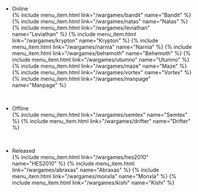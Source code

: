 <div id="sidemenu">
    <ul>
        <li><sh>Online</sh></li>
{% include menu_item.html link="/wargames/bandit" name="Bandit" %}
{% include menu_item.html link="/wargames/natas" name="Natas" %}
{% include menu_item.html link="/wargames/leviathan" name="Leviathan" %}
{% include menu_item.html link="/wargames/krypton" name="Krypton" %}
{% include menu_item.html link="/wargames/narnia" name="Narnia" %}
{% include menu_item.html link="/wargames/behemoth" name="Behemoth" %}
{% include menu_item.html link="/wargames/utumno" name="Utumno" %}
{% include menu_item.html link="/wargames/maze" name="Maze" %}
{% include menu_item.html link="/wargames/vortex" name="Vortex" %}
{% include menu_item.html link="/wargames/manpage" name="Manpage" %}
	</ul>
	<br />
	<ul>
	<li><sh>Offline</sh></li>
{% include menu_item.html link="/wargames/semtex" name="Semtex" %}
{% include menu_item.html link="/wargames/drifter" name="Drifter" %}
	</ul>
	<br>
	<ul>
	<li><sh>Released</sh></li>
{% include menu_item.html link="/wargames/hes2010" name="HES2010" %}
{% include menu_item.html link="/wargames/abraxas" name="Abraxas" %}
{% include menu_item.html link="/wargames/monxla" name="Monxla" %}
{% include menu_item.html link="/wargames/kishi" name="Kishi" %}
	</ul>
</div>
